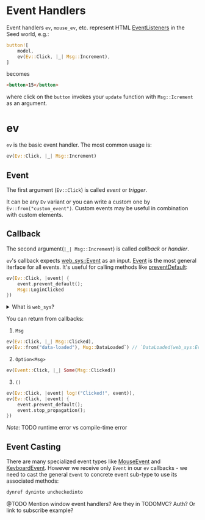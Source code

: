 # Event Handlers

Event handlers `ev`, `mouse_ev`, etc. represent HTML [EventListeners](https://developer.mozilla.org/en-US/docs/Web/API/EventListener) in the Seed world, e.g.:
```rust
button![
    model, 
    ev(Ev::Click, |_| Msg::Increment),
]
```
becomes
```html
<button>15</button>
```
where click on the `button` invokes your `update` function with `Msg::Icrement` as an argument.

# ev

`ev` is the basic event handler. The most common usage is:
```rust
ev(Ev::Click, |_| Msg::Increment)
```
## Event

The first argument (`Ev::Click`) is called _event_ or _trigger_.

It can be any `Ev` variant or you can write a custom one by `Ev::from("custom_event")`. Custom events may be useful in combination with custom elements.

## Callback

The second argument(`|_| Msg::Increment`) is called _callback_ or _handler_.

`ev`'s callback expects [web_sys::Event](https://rustwasm.github.io/wasm-bindgen/api/web_sys/struct.Event.html) as an input. [Event](https://developer.mozilla.org/en-US/docs/Web/API/Event) is the most general iterface for all events. It's useful for calling methods like [preventDefault](https://developer.mozilla.org/en-US/docs/Web/API/Event/preventDefault):
```rust
ev(Ev::Click, |event| {
    event.prevent_default();
    Msg::LoginClicked
})
```

<details>
<summary>What is <code>web_sys</code>?</summary>

[web_sys](https://rustwasm.github.io/wasm-bindgen/api/web_sys/) crate is basically a Rust interface for Web APIs. You'll see it in many examples and docs. It's automatically imported from `seed`. 
However the Seed's one doesn't cover all Web APIs - when the compiler can't find a method, but you are sure `web_sys` supports it, you'll have to enable corresponding `web_sys`'s features - see [Cargo.toml](https://github.com/seed-rs/seed/blob/a240eab1c69b21f9dbe07134f821546bdfbfb616/examples/user_media/Cargo.toml#L14-L21) in `user_media` example. You'll find required features in `web_sys` docs - e.g. [HtmlMediaElement](https://rustwasm.github.io/wasm-bindgen/api/web_sys/struct.HtmlMediaElement.html).

</details>

You can return from callbacks:
1. `Msg`
```rust
ev(Ev::Click, |_| Msg::Clicked),
ev(Ev::from("data-loaded"), Msg::DataLoaded`) // `DataLoaded(web_sys:Event)`
```
2. `Option<Msg>`
```rust
ev(Event::Click, |_| Some(Msg::Clicked))
```
3. `()`
```rust
ev(Ev::Click, |event| log!("Clicked!", event)),
ev(Ev::Click, |event| {
    event.prevent_default();
    event.stop_propagation();
})
```

_Note_: TODO runtime error vs compile-time error

## Event Casting

There are many specialized event types like [MouseEvent](https://developer.mozilla.org/en-US/docs/Web/API/MouseEvent) and [KeyboardEvent](https://developer.mozilla.org/en-US/docs/Web/API/KeyboardEvent). However we receive only `Event` in our `ev` callbacks - we need to cast the general `Event` to concrete event sub-type to use its associated methods:

```rust
dynref dyninto uncheckedinto
```



@TODO Mention window event handlers? Are they in TODOMVC? Auth? Or link to subscribe example?

